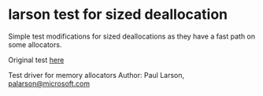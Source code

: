 # larson test for sized deallocation

Simple test modifications for sized deallocations as they have a fast path on some allocators.

Original test [here](https://github.com/daanx/mimalloc-bench/tree/master/bench/larson)

Test driver for memory allocators
Author: Paul Larson, palarson@microsoft.com
